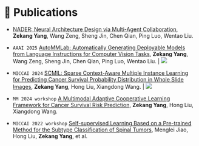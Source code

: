 
# 📝 Publications 

- [NADER: Neural Architecture Design via Multi-Agent Collaboration](https://arxiv.org/pdf/2412.19206), **Zekang Yang**, Wang Zeng, Sheng Jin, Chen Qian, Ping Luo, Wentao Liu.

- ``AAAI 2025`` [AutoMMLab: Automatically Generating Deployable Models from Language Instructions for Computer Vision Tasks](https://arxiv.org/pdf/2402.15351v2), **Zekang Yang**, Wang Zeng, Sheng Jin, Chen Qian, Ping Luo, Wentao Liu. \| [![](https://img.shields.io/github/stars/yang-ze-kang/AutoMMLab?style=social&label=Code+Stars)](https://github.com/yang-ze-kang/AutoMMLab)

- ``MICCAI 2024`` [SCMIL: Sparse Context-Aware Multiple Instance Learning for Predicting Cancer Survival Probability Distribution in Whole Slide Images](https://link.springer.com/chapter/10.1007/978-3-031-72083-3_42), **Zekang Yang**, Hong Liu, Xiangdong Wang. \| [![](https://img.shields.io/github/stars/yang-ze-kang/SCMIL?style=social&label=Code+Stars)](https://github.com/yang-ze-kang/SCMIL)

- ``MM 2024 workshop`` [A Multimodal Adaptive Cooperative Learning Framework for Cancer Survival Risk Prediction](https://dl.acm.org/doi/abs/10.1145/3688868.3689195), **Zekang Yang**, Hong Liu, Xiangdong Wang.

- ``MICCAI 2022 workshop`` [Self-supervised Learning Based on a Pre-trained Method for the Subtype Classification of Spinal Tumors](https://link.springer.com/chapter/10.1007/978-3-031-17266-3_6), Menglei Jiao, Hong Liu, **Zekang Yang**, et al.
